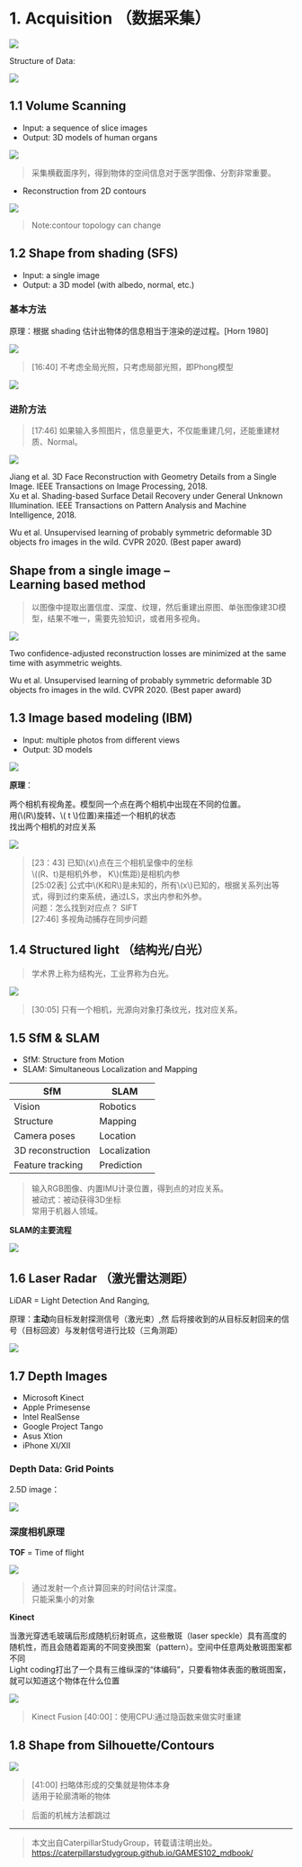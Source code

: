 # 1. Acquisition （数据采集）   

![](../assets/22-2.png)

Structure of Data:  

![](../assets/22-3.png)

## 1.1 Volume Scanning     

- Input: a sequence of slice images     
- Output: 3D models of human organs     

![](../assets/22-4.png)

> 采集横截面序列，得到物体的空间信息对于医学图像、分割非常重要。    

- Reconstruction from 2D contours

![](../assets/22-5.png)      

> Note:contour topology can change   

## 1.2 Shape from shading (SFS)   

- Input: a single image     
- Output: a 3D model (with albedo, normal, etc.)    

### 基本方法

原理：根据 shading 估计出物体的信息相当于渲染的逆过程。[Horn 1980]     

![](../assets/22-6.png)      

> [16:40] 不考虑全局光照，只考虑局部光照，即Phong模型    

![](../assets/22-7.png)      

### 进阶方法

> [17:46] 如果输入多照图片，信息量更大，不仅能重建几何，还能重建材质、Normal。  

![](../assets/22-8.png)      

Jiang et al. 3D Face Reconstruction with Geometry Details from a Single Image. IEEE Transactions on Image Processing, 2018.      
Xu et al. Shading-based Surface Detail Recovery under General Unknown Illumination. IEEE Transactions on Pattern Analysis and Machine Intelligence, 2018.      



Wu et al. Unsupervised learning of probably symmetric deformable 3D objects fro images in the wild. CVPR 2020. (Best paper award)    


## Shape from a single image – Learning based method

> 以图像中提取出置信度、深度、纹理，然后重建出原图、单张图像建3D模型，结果不唯一，需要先验知识，或者用多视角。   

![](../assets/22-9-1.png)      


Two confidence-adjusted reconstruction losses are minimized at the same time with asymmetric weights.     

Wu et al. Unsupervised learning of probably symmetric deformable 3D objects fro images in the wild. CVPR 2020. (Best paper award)      

## 1.3 Image based modeling (IBM)     

- Input: multiple photos from different views     
- Output: 3D models    

![](../assets/22-10.png)    

**原理**：  

两个相机有视角差。模型同一个点在两个相机中出现在不同的位置。    
用(\\(R\\)旋转、\\( t \\)位置)来描述一个相机的状态   
找出两个相机的对应关系  

![](../assets/22-11.png)    

> [23：43] 已知\\(x\\)点在三个相机呈像中的坐标     
\\((R、t)是相机外参， K\\)(焦距)是相机内参     
[25:02表] 公式中\\(K和R\\)是未知的，所有\\(x\\)已知的，根据关系列出等式，得到过约束系统，通过LS，求出内参和外参。     
> 问题：怎么找到对应点？ SIFT    
> [27:46] 多视角动捕存在同步问题   

##  1.4 Structured light （结构光/白光）

> 学术界上称为结构光，工业界称为白光。   

![](../assets/22-12.png)    

> [30:05] 只有一个相机，光源向对象打条纹光，找对应关系。     

## 1.5 SfM & SLAM    

- SfM: Structure from Motion     
- SLAM: Simultaneous Localization and Mapping     

|  SfM   |  SLAM  |
|  ----  | ----  |
| Vision  | Robotics |
| Structure  | Mapping |
| Camera poses  | Location |
| 3D reconstruction  |   Localization   |
| Feature tracking  | Prediction |   

> 输入RGB图像、内置IMU计录位置，得到点的对应关系。     
被动式：被动获得3D坐标   
常用于机器人领域。    
 
**SLAM的主要流程**    

![](../assets/22-14.png)    

## 1.6 Laser Radar （激光雷达测距）    

LiDAR = Light Detection And Ranging,     

原理：**主动**向目标发射探测信号（激光束）,然 后将接收到的从目标反射回来的信号（目标回波）与发射信号进行比较（三角测距）

![](../assets/22-15.png)    

## 1.7 Depth Images    

- Microsoft Kinect     
- Apple Primesense     
- Intel RealSense     
- Google Project Tango     
- Asus Xtion     
- iPhone XI/XII    



### Depth Data: Grid Points   

2.5D image：     

![](../assets/22-16.png)    

### 深度相机原理 

**TOF** = Time of flight     

![](../assets/22-17.png)    

> 通过发射一个点计算回来的时间估计深度。  
只能采集小的对象    

**Kinect**    

当激光穿透毛玻璃后形成随机衍射斑点，这些散斑（laser speckle）具有高度的随机性，而且会随着距离的不同变换图案（pattern）。空间中任意两处散斑图案都不同     
Light coding打出了一个具有三维纵深的“体编码”，只要看物体表面的散斑图案，就可以知道这个物体在什么位置      

![](../assets/22-18.png)    

> Kinect Fusion [40:00]：使用CPU:通过隐函数来做实时重建

## 1.8 Shape from Silhouette/Contours     

![](../assets/22-19.png)    

> [41:00] 扫略体形成的交集就是物体本身       
适用于轮廓清晰的物体    


> 后面的机械方法都跳过

---  

> 本文出自CaterpillarStudyGroup，转载请注明出处。
https://caterpillarstudygroup.github.io/GAMES102_mdbook/
 
